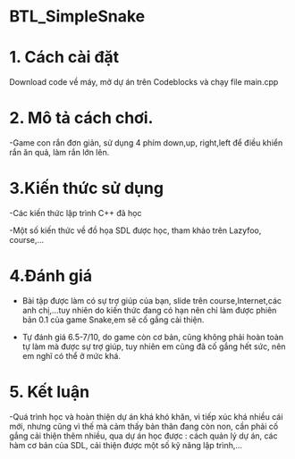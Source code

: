 # BTL_SimpleSnake
# 1. Cách cài đặt
Download code về máy, mở dự án trên Codeblocks và chạy file main.cpp


# 2. Mô tả cách chơi.	  

-Game con rắn đơn giản, sử dụng 4 phím down,up, right,left để điều khiển rắn ăn quả, làm rắn lớn lên.

# 3.Kiến thức sử dụng

-Các kiến thức lập trình C++ đã học

-Một số kiến thức về đồ họa SDL được học, tham khảo trên Lazyfoo, course,...

# 4.Đánh giá

- Bài tập được làm có sự trợ giúp của bạn, slide trên course,Internet,các anh chị,...tuy nhiên do kiến thức đang có hạn nên chỉ làm được phiên bản 0.1 của game Snake,em sẽ cố gắng cải thiện.

- Tự đánh giá 6.5-7/10, do game còn cơ bản, cũng không phải hoàn toàn tự làm mà được sự trợ giúp, tuy nhiên em cũng đã cố gắng hết sức, nên em nghĩ có thể ở mức khá.

# 5. Kết luận

-Quá trình học và hoàn thiện dự án khá khó khăn, vì tiếp xúc khá nhiều cái mới, nhưng cũng vì thế mà cảm thấy bản thân đang còn non, cần phải cố gắng cải thiện
thêm nhiều, qua dự án học được : cách quản lý dự án, các hàm cơ bản của SDL, cải thiện được một số kỹ năng lập trình,...

